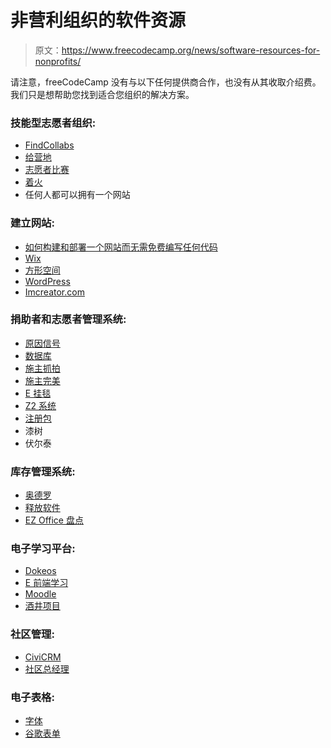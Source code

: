# 非营利组织的软件资源

> 原文：<https://www.freecodecamp.org/news/software-resources-for-nonprofits/>

请注意，freeCodeCamp 没有与以下任何提供商合作，也没有从其收取介绍费。我们只是想帮助您找到适合您组织的解决方案。

### 技能型志愿者组织:

*   [FindCollabs](https://findcollabs.com)
*   [给营地](http://givecamp.org/)
*   [志愿者比赛](http://www.volunteermatch.com/)
*   [着火](http://www.catchafire.org/)
*   任何人都可以拥有一个网站

### 建立网站:

*   [如何构建和部署一个网站而无需免费编写任何代码](https://www.youtube.com/watch?v=4AXDKWuY9QM)
*   [Wix](http://www.wix.com/)
*   [方形空间](https://www.squarespace.com/)
*   [WordPress](https://wordpress.com/)
*   [Imcreator.com](https://xprs.imcreator.com/)

### 捐助者和志愿者管理系统:

*   [原因信号](http://causesignal.com/)
*   [数据库](https://www.thedatabank.com/)
*   [施主抓拍](http://www.donorsnap.com/)
*   [施主完美](http://www.donorperfect.com/)
*   [E 挂毯](https://www.blackbaud.com/fundraising-crm/etapestry-donor-management)
*   [Z2 系统](http://www.z2systems.com/)
*   [注册包](http://www.regpacks.com/volunteer-management)
*   漆树
*   伏尔泰

### 库存管理系统:

*   [奥德罗](https://www.ordoro.com/)
*   [释放软件](http://www.unleashedsoftware.com/)
*   [EZ Office 盘点](https://www.ezofficeinventory.com/industries/non-profits)

### 电子学习平台:

*   [Dokeos](http://www.dokeos.com/)
*   [E 前端学习](http://www.efrontlearning.net/)
*   [Moodle](https://moodle.org/)
*   [酒井项目](https://sakaiproject.org/)

### 社区管理:

*   [CiviCRM](https://civicrm.org/)
*   [社区总经理](http://tcmgr.com/)

### 电子表格:

*   [字体](http://www.typeform.com/)
*   [谷歌表单](http://www.google.com/forms)